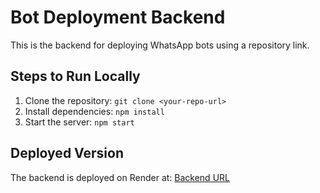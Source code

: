 # Bot Deployment Backend

This is the backend for deploying WhatsApp bots using a repository link.

## Steps to Run Locally
1. Clone the repository: `git clone <your-repo-url>`
2. Install dependencies: `npm install`
3. Start the server: `npm start`

## Deployed Version
The backend is deployed on Render at: [Backend URL](https://your-backend.onrender.com)
